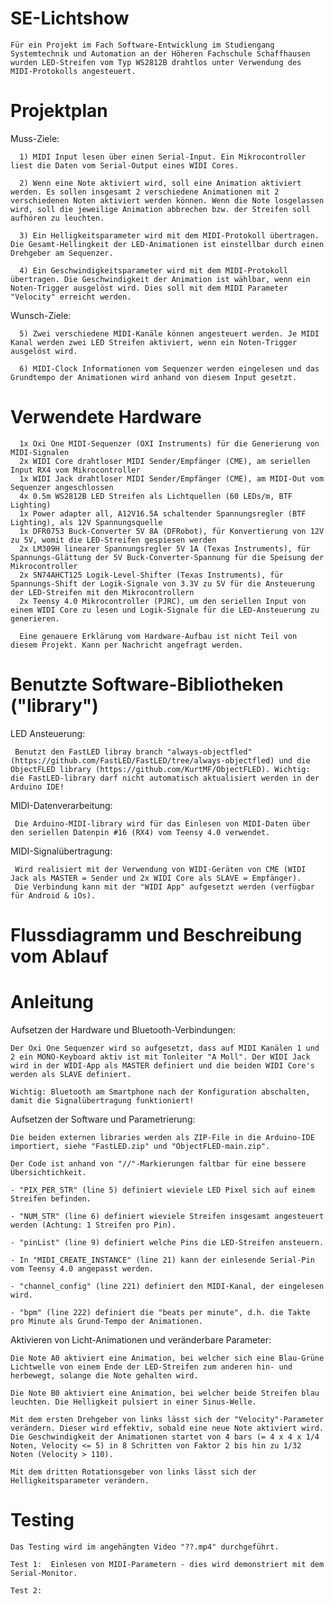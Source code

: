 # SE-Lichtshow

    Für ein Projekt im Fach Software-Entwicklung im Studiengang Systemtechnik und Automation an der Höheren Fachschule Schaffhausen wurden LED-Streifen vom Typ WS2812B drahtlos unter Verwendung des MIDI-Protokolls angesteuert.

# Projektplan

  Muss-Ziele:
  
      1) MIDI Input lesen über einen Serial-Input. Ein Mikrocontroller liest die Daten vom Serial-Output eines WIDI Cores.

      2) Wenn eine Note aktiviert wird, soll eine Animation aktiviert werden. Es sollen insgesamt 2 verschiedene Animationen mit 2 verschiedenen Noten aktiviert werden können. Wenn die Note losgelassen wird, soll die jeweilige Animation abbrechen bzw. der Streifen soll aufhören zu leuchten.

      3) Ein Helligkeitsparameter wird mit dem MIDI-Protokoll übertragen. Die Gesamt-Hellingkeit der LED-Animationen ist einstellbar durch einen Drehgeber am Sequenzer.

      4) Ein Geschwindigkeitsparameter wird mit dem MIDI-Protokoll übertragen. Die Geschwindigkeit der Animation ist wählbar, wenn ein Noten-Trigger ausgelöst wird. Dies soll mit dem MIDI Parameter "Velocity" erreicht werden.

  Wunsch-Ziele:

      5) Zwei verschiedene MIDI-Kanäle können angesteuert werden. Je MIDI Kanal werden zwei LED Streifen aktiviert, wenn ein Noten-Trigger ausgelöst wird.

      6) MIDI-Clock Informationen vom Sequenzer werden eingelesen und das Grundtempo der Animationen wird anhand von diesem Input gesetzt.

# Verwendete Hardware

      1x Oxi One MIDI-Sequenzer (OXI Instruments) für die Generierung von MIDI-Signalen 
      2x WIDI Core drahtloser MIDI Sender/Empfänger (CME), am seriellen Input RX4 vom Mikrocontroller
      1x WIDI Jack drahtloser MIDI Sender/Empfänger (CME), am MIDI-Out vom Sequenzer angeschlossen 
      4x 0.5m WS2812B LED Streifen als Lichtquellen (60 LEDs/m, BTF Lighting)
      1x Power adapter all, A12V16.5A schaltender Spannungsregler (BTF Lighting), als 12V Spannungsquelle 
      1x DFR0753 Buck-Converter 5V 8A (DFRobot), für Konvertierung von 12V zu 5V, womit die LED-Streifen gespiesen werden 
      2x LM309H linearer Spannungsregler 5V 1A (Texas Instruments), für Spannungs-Glättung der 5V Buck-Converter-Spannung für die Speisung der Mikrocontroller 
      2x SN74AHCT125 Logik-Level-Shifter (Texas Instruments), für Spannungs-Shift der Logik-Signale von 3.3V zu 5V für die Ansteuerung der LED-Streifen mit den Mikrocontrollern 
      2x Teensy 4.0 Mikrocontroller (PJRC), um den seriellen Input von einem WIDI Core zu lesen und Logik-Signale für die LED-Ansteuerung zu generieren.
  
      Eine genauere Erklärung vom Hardware-Aufbau ist nicht Teil von diesem Projekt. Kann per Nachricht angefragt werden.

# Benutzte Software-Bibliotheken ("library")

  LED Ansteuerung:

     Benutzt den FastLED libray branch "always-objectfled" (https://github.com/FastLED/FastLED/tree/always-objectfled) und die ObjectFLED library (https://github.com/KurtMF/ObjectFLED). Wichtig: die FastLED-library darf nicht automatisch aktualisiert werden in der Arduino IDE!

  MIDI-Datenverarbeitung:
  
     Die Arduino-MIDI-library wird für das Einlesen von MIDI-Daten über den seriellen Datenpin #16 (RX4) vom Teensy 4.0 verwendet.

  MIDI-Signalübertragung:

     Wird realisiert mit der Verwendung von WIDI-Geräten von CME (WIDI Jack als MASTER = Sender und 2x WIDI Core als SLAVE = Empfänger).
     Die Verbindung kann mit der "WIDI App" aufgesetzt werden (verfügbar für Android & iOs).

# Flussdiagramm und Beschreibung vom Ablauf

    
  

# Anleitung

  Aufsetzen der Hardware und Bluetooth-Verbindungen:
  
    Der Oxi One Sequenzer wird so aufgesetzt, dass auf MIDI Kanälen 1 und 2 ein MONO-Keyboard aktiv ist mit Tonleiter "A Moll". Der WIDI Jack wird in der WIDI-App als MASTER definiert und die beiden WIDI Core's werden als SLAVE definiert.
    
    Wichtig: Bluetooth am Smartphone nach der Konfiguration abschalten, damit die Signalübertragung funktioniert!

  Aufsetzen der Software und Parametrierung:

    Die beiden externen libraries werden als ZIP-File in die Arduino-IDE importiert, siehe "FastLED.zip" und "ObjectFLED-main.zip".
    
    Der Code ist anhand von "//"-Markierungen faltbar für eine bessere Übersichtichkeit.

    - "PIX_PER_STR" (line 5) definiert wieviele LED Pixel sich auf einem Streifen befinden.
    
    - "NUM_STR" (line 6) definiert wieviele Streifen insgesamt angesteuert werden (Achtung: 1 Streifen pro Pin).

    - "pinList" (line 9) definiert welche Pins die LED-Streifen ansteuern.

    - In "MIDI_CREATE_INSTANCE" (line 21) kann der einlesende Serial-Pin vom Teensy 4.0 angepasst werden.

    - "channel_config" (line 221) definiert den MIDI-Kanal, der eingelesen wird.

    - "bpm" (line 222) definiert die "beats per minute", d.h. die Takte pro Minute als Grund-Tempo der Animationen.

  Aktivieren von Licht-Animationen und veränderbare Parameter:

    Die Note A0 aktiviert eine Animation, bei welcher sich eine Blau-Grüne Lichtwelle von einem Ende der LED-Streifen zum anderen hin- und herbewegt, solange die Note gehalten wird.

    Die Note B0 aktiviert eine Animation, bei welcher beide Streifen blau leuchten. Die Helligkeit pulsiert in einer Sinus-Welle.

    Mit dem ersten Drehgeber von links lässt sich der "Velocity"-Parameter verändern. Dieser wird effektiv, sobald eine neue Note aktiviert wird. Die Geschwindigkeit der Animationen startet von 4 bars (= 4 x 4 x 1/4 Noten, Velocity <= 5) in 8 Schritten von Faktor 2 bis hin zu 1/32 Noten (Velocity > 110).

    Mit dem dritten Rotationsgeber von links lässt sich der Helligkeitsparameter verändern.
    
# Testing

    Das Testing wird im angehängten Video "??.mp4" durchgeführt.

    Test 1:  Einlesen von MIDI-Parametern - dies wird demonstriert mit dem Serial-Monitor.

    Test 2: 
  
  

